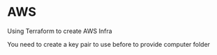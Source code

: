 # AWS
Using Terraform to create AWS Infra

You need to create a key pair to use before to provide computer folder
